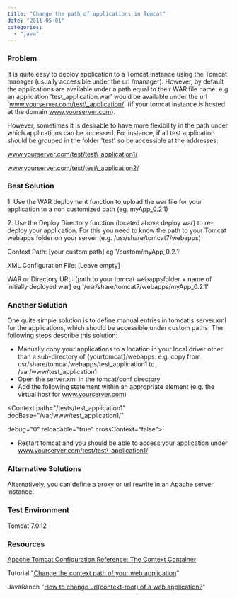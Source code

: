 ```yaml
---
title: "Change the path of applications in Tomcat"
date: "2011-05-01"
categories: 
  - "java"
---
```


### Problem

It is quite easy to deploy application to a Tomcat instance using the Tomcat manager (usually accessible under the url /manager). However, by default the applications are available under a path equal to their WAR file name: e.g. an application 'test\_application.war' would be available under the url 'www.yourserver.com/test\_application/' (if your tomcat instance is hosted at the domain www.yourserver.com).

However, sometimes it is desirable to have more flexibility in the path under which applications can be accessed. For instance, if all test application should be grouped in the folder 'test' so be accessible at the addresses:

www.yourserver.com/test/test\_application1/

www.yourserver.com/test/test\_application2/

### Best Solution

1\. Use the WAR deployment function to upload the war file for your application to a non customized path (eg. myApp\_0.2.1)

2\. Use the Deploy Directory function (located above deploy war) to re-deploy your application. For this you need to know the path to your Tomcat webapps folder on your server (e.g. /usr/share/tomcat7/webapps)

Context Path: \[your custom path\] eg '/custom/myApp\_0.2.1'

XML Configuration File: \[Leave empty\]

WAR or Directory URL: \[path to your tomcat webappsfolder + name of initially deployed war\] eg '/usr/share/tomcat7/webapps/myApp\_0.2.1'

### Another Solution

One quite simple solution is to define manual entries in tomcat's server.xml for the applications, which should be accessible under custom paths. The following steps describe this solution:

- Manually copy your applications to a location in your local driver other than a sub-directory of {yourtomcat}/webapps: e.g. copy from usr/share/tomcat/webapps/test\_application1 to /var/www/test\_application1
- Open the server.xml in the tomcat/conf directory
- Add the following statement within an appropriate <Host> element (e.g. the virtual host for www.yourserver.com)

<Context path="/tests/test\_application1" docBase="/var/www/test\_application1/"

debug="0" reloadable="true" crossContext="false">

</Context>

- Restart tomcat and you should be able to access your application under www.yourserver.com/test/test\_application1/

### Alternative Solutions

Alternatively, you can define a proxy or url rewrite in an Apache server instance.

### Test Environment

Tomcat 7.0.12

### Resources

[Apache Tomcat Configuration Reference: The Context Container](http://tomcat.apache.org/tomcat-5.5-doc/config/context.html)

Tutorial "[Change the context path of your web application](http://www.mobilefish.com/developer/tomcat/tomcat_quickguide_webappdir.html)"

JavaRanch "[How to change url(context-root) of a web application?](http://www.coderanch.com/t/517252/Tomcat/change-url-context-root-web)"
